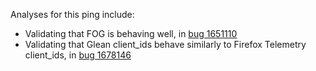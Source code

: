 Analyses for this ping include:
* Validating that FOG is behaving well,
  in [bug 1651110](https://bugzilla.mozilla.org/show_bug.cgi?id=1651110)
* Validating that Glean client_ids behave similarly to Firefox Telemetry client_ids,
  in [bug 1678146](https://bugzilla.mozilla.org/show_bug.cgi?id=1678146)
